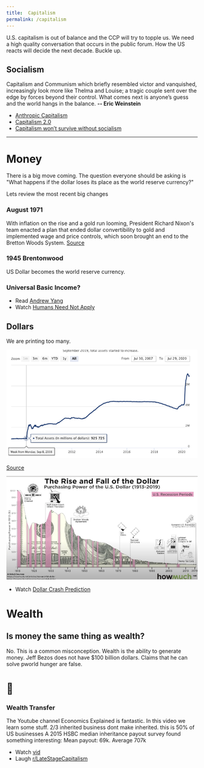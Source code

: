 ```yaml
---
title:  Capitalism
permalink: /capitalism
---
```



U.S. capitalism is out of balance and the CCP will try to topple us. We need a high quality conversation that occurs in the public forum. How the US reacts will decide the next decade. Buckle up.

## Socialism

Capitalism and Communism which briefly resembled victor and vanquished, increasingly look more like Thelma and Louise; a tragic couple sent over the edge by forces beyond their control. What comes next is anyone’s guess and the world hangs in the balance.  **-- Eric Weinstein**



- [Anthropic Capitalism](https://www.edge.org/response-detail/26756)
- [Capitalism 2.0](https://youtu.be/xzTmBnaiMdE) 
- [Capitalism won’t survive without socialism](https://www.vox.com/policy-and-politics/2017/7/25/15998002/eric-weinstein-capitalism-socialism-revolution)




---

# Money

There is a big move coming. The question everyone should be asking is "What happens if the dollar loses its place as the world reserve currency?"

Lets review the most recent big changes

### August 1971

With inflation on the rise and a gold run looming, President Richard Nixon's team enacted a plan that ended dollar convertibility to gold and implemented wage and price controls, which soon brought an end to the Bretton Woods System.
[Source](https://www.federalreservehistory.org/essays/gold_convertibility_ends)

### 1945 Brentonwood

US Dollar becomes the world reserve currency. 

### Universal Basic Income?

- Read [Andrew Yang](https://www.yang2020.com/blog/the-new-capitalism)
- Watch [Humans Need Not Apply](https://www.youtube.com/watch?v=7Pq-S557XQU)

## Dollars
We are printing too many.

![Money Printer](/assets/images/money_printed.png)

[Source](https://www.federalreserve.gov/monetarypolicy/bst_recenttrends.htm)

![Dollar Fall](/assets/images/dollar_fall.jpg)

- Watch [Dollar Crash Prediction](https://www.youtube.com/watch?v=KYb9EyBd80o)

# Wealth

## Is money the same thing as wealth?
No. This is a common misconception. Wealth is the ability to generate money. Jeff Bezos does not have $100 billion dollars. Claims that he can solve pworld hunger are false.

# 💸 

### Wealth Transfer

The Youtube channel Economics Explained is fantastic. In this video we learn some stuff. 2/3  inherited business dont make inherited. this is 50% of US businesses A 2015 HSBC median inheritance payout survey found something interesting: Mean payout: 69k. Average 707k

<!-- > "Chaos is a ladder" -->

- Watch [vid](https://youtu.be/iNlBizfi-jM)
- Laugh [r/LateStageCapitalism](https://www.reddit.com/r/LateStageCapitalism)

